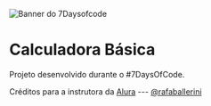 
![Banner do 7Daysofcode](https://7daysofcode.io/assets/img/share-img-doc.1647533642.png)

<h1> Calculadora Básica </h1>

<p>Projeto desenvolvido durante o #7DaysOfCode.</p>

<p>Créditos para a instrutora da <a href="https://www.alura.com.br/">Alura</a> --- <a href="https://github.com/rafaballerini">@rafaballerini</a></p>
